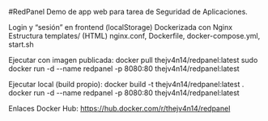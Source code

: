 #RedPanel
Demo de app web para tarea de Seguridad de Aplicaciones.

Login y “sesión” en frontend (localStorage)
Dockerizada con Nginx
Estructura
templates/ (HTML)
nginx.conf, Dockerfile, docker-compose.yml, start.sh

Ejecutar con imagen publicada:
docker pull thejv4n14/redpanel:latest
sudo docker run -d --name redpanel -p 8080:80 thejv4n14/redpanel:latest

Ejecutar local (build propio):
docker build -t thejv4n14/redpanel:latest .
docker run -d --name redpanel -p 8080:80 thejv4n14/redpanel:latest



Enlaces
Docker Hub: https://hub.docker.com/r/thejv4n14/redpanel

